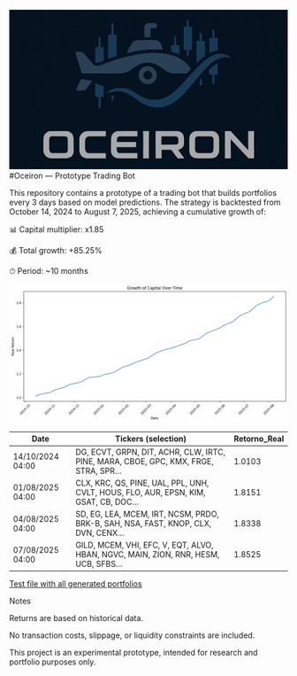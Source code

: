 ![](images/logo.png)
#Oceiron — Prototype Trading Bot

This repository contains a prototype of a trading bot that builds portfolios every 3 days based on model predictions.
The strategy is backtested from October 14, 2024 to August 7, 2025, achieving a cumulative growth of:

📊 Capital multiplier: x1.85

💰 Total growth: +85.25%

⏱ Period: ~10 months

![Capital Growth](images/growth_capital.png)


| Date             | Tickers (selection)                                                                | Retorno\_Real |
| ---------------- | ---------------------------------------------------------------------------------- | ------------- |
| 14/10/2024 04:00 | DG, ECVT, GRPN, DIT, ACHR, CLW, IRTC, PINE, MARA, CBOE, GPC, KMX, FRGE, STRA, SPR… | 1.0103        |
| 01/08/2025 04:00 | CLX, KRC, QS, PINE, UAL, PPL, UNH, CVLT, HOUS, FLO, AUR, EPSN, KIM, GSAT, CB, DOC… | 1.8151        |
| 04/08/2025 04:00 | SD, EG, LEA, MCEM, IRT, NCSM, PRDO, BRK-B, SAH, NSA, FAST, KNOP, CLX, DVN, CENX…   | 1.8338        |
| 07/08/2025 04:00 | GILD, MCEM, VHI, EFC, V, EQT, ALVO, HBAN, NGVC, MAIN, ZION, RNR, HESM, UCB, SFBS…  | 1.8525        |

[Test file with all generated portfolios](test.csv)

Notes

Returns are based on historical data.

No transaction costs, slippage, or liquidity constraints are included.

This project is an experimental prototype, intended for research and portfolio purposes only.
